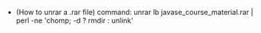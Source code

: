 - (How to unrar a .rar file)
command: unrar lb javase_course_material.rar | perl -ne 'chomp; -d ? rmdir : unlink'